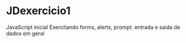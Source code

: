 # JDexercicio1
JavaScript inicial
Exercitando forms, alerts, prompt. entrada e saida de dados em geral
